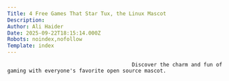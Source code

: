 ```yaml
---
Title: 4 Free Games That Star Tux, the Linux Mascot
Description: 
Author: Ali Haider
Date: 2025-09-22T18:15:14.000Z
Robots: noindex,nofollow
Template: index
---
```


                                            Discover the charm and fun of gaming with everyone's favorite open source mascot.
                                        